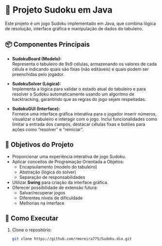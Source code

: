 # 🧩 Projeto Sudoku em Java

Este projeto é um jogo Sudoku implementado em Java, que combina lógica de resolução, interface gráfica e manipulação de dados do tabuleiro.

## 📦 Componentes Principais

- **SudokuBoard (Modelo):**  
  Representa o tabuleiro de 9x9 células, armazenando os valores de cada célula e indicando quais são fixas (não editáveis) e quais podem ser preenchidas pelo jogador.

- **SudokuSolver (Lógica):**  
  Implementa a lógica para validar o estado atual do tabuleiro e para resolver o Sudoku automaticamente usando um algoritmo de backtracking, garantindo que as regras do jogo sejam respeitadas.

- **SudokuGUI (Interface):**  
  Fornece uma interface gráfica interativa para o jogador inserir números, visualizar o tabuleiro e interagir com o jogo. Inclui funcionalidades como limitar a entrada dos campos, destacar células fixas e botões para ações como “resolver” e “reiniciar”.

## 🎯 Objetivos do Projeto

- Proporcionar uma experiência interativa de jogo Sudoku.
- Aplicar conceitos de Programação Orientada a Objetos:
  - Encapsulamento (modelo do tabuleiro)
  - Abstração (lógica do solver)
  - Separação de responsabilidades
- Utilizar **Swing** para criação da interface gráfica.
- Oferecer possibilidade de extensão futura:
  - Salvar/recuperar jogos
  - Diferentes níveis de dificuldade
  - Melhorias na interface

## 🚀 Como Executar

1. Clone o repositório:
   ```bash
   git clone https://github.com/rmoreira775/Sudoku.dio.git
